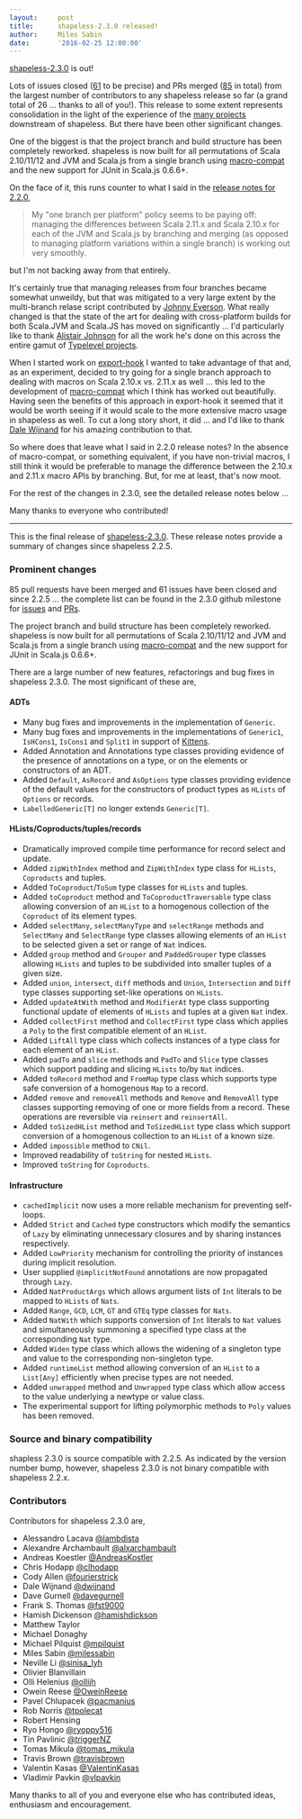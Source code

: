 ```yaml
---
layout:     post
title:      shapeless-2.3.0 released!
author:     Miles Sabin
date:       '2016-02-25 12:00:00'
---
```


[shapeless-2.3.0][shapeless] is out!

Lots of issues closed ([61][230issues] to be precise) and PRs merged ([85][230prs] in total) from the largest number
of contributors to any shapeless release so far (a grand total of 26 ... thanks to all of you!). This release to some
extent represents consolidation in the light of the experience of the [many projects][builtwith] downstream of
shapeless. But there have been other significant changes.

<span class="break"></span>

One of the biggest is that the project branch and build structure has been completely reworked. shapeless is now built
for all permutations of Scala 2.10/11/12 and JVM and Scala.js from a single branch using [macro-compat][macro-compat]
and the new support for JUnit in Scala.js 0.6.6+.

On the face of it, this runs counter to what I said in the [release notes for 2.2.0][notes220],

> My "one branch per platform" policy seems to be paying off: managing the differences between Scala 2.11.x and Scala
> 2.10.x for each of the JVM and Scala.js by branching and merging (as opposed to managing platform variations within
> a single branch) is working out very smoothly.

but I'm not backing away from that entirely.

It's certainly true that managing releases from four branches became somewhat unweildy, but that was mitigated to a
very large extent by the multi-branch relase script contributed by [Johnny Everson][khronnuz]. What really changed is
that the state of the art for dealing with cross-platform builds for both Scala.JVM and Scala.JS has moved on
significantly ... I'd particularly like to thank [Alistair Johnson][inthenow] for all the work he's done on this
across the entire gamut of [Typelevel projects][typelevel].

When I started work on [export-hook][export-hook] I wanted to take advantage of that and, as an experiment, decided to
try going for a single branch approach to dealing with macros on Scala 2.10.x vs. 2.11.x as well ... this led to the
development of [macro-compat][macro-compat] which I think has worked out beautifully. Having seen the benefits of this
approach in export-hook it seemed that it would be worth seeing if it would scale to the more extensive macro usage in
shapeless as well. To cut a long story short, it did ... and I'd like to thank [Dale Wijnand][dwijnand] for his
amazing contribution to that.

So where does that leave what I said in 2.2.0 release notes? In the absence of macro-compat, or something equivalent,
if you have non-trivial macros, I still think it would be preferable to manage the difference between the 2.10.x and
2.11.x macro APIs by branching. But, for me at least, that's now moot.

For the rest of the changes in 2.3.0, see the detailed release notes below ...

Many thanks to everyone who contributed!

---

This is the final release of [shapeless-2.3.0][shapeless]. These release notes provide a summary of changes since
shapeless 2.2.5.

### Prominent changes

85 pull requests have been merged and 61 issues have been closed and since 2.2.5 ... the complete list can be found in
the 2.3.0 github milestone for [issues][230issues] and [PRs][230prs].

The project branch and build structure has been completely reworked. shapeless is now built for all permutations
of Scala 2.10/11/12 and JVM and Scala.js from a single branch using [macro-compat][macro-compat] and the new support
for JUnit in Scala.js 0.6.6+.

There are a large number of new features, refactorings and bug fixes in shapeless 2.3.0. The most significant of these
are,

#### ADTs

* Many bug fixes and improvements in the implementation of `Generic`.
* Many bug fixes and improvements in the implementations of `Generic1`, `IsHCons1`, `IsCons1` and `Split1` in support
  of [Kittens][kittens].
* Added Annotation and Annotations type classes providing evidence of the presence of annotations on a type, or on the
  elements or constructors of an ADT.
* Added `Default`, `AsRecord` and `AsOptions` type classes providing evidence of the default values for the
  constructors of product types as `HLists` of `Options` or records.
* `LabelledGeneric[T]` no longer extends `Generic[T]`.

#### HLists/Coproducts/tuples/records

* Dramatically improved compile time performance for record select and update.
* Added `zipWithIndex` method and `ZipWithIndex` type class for `HLists`, `Coproducts` and tuples.
* Added `ToCoproduct`/`ToSum` type classes for `HLists` and tuples.
* Added `toCoproduct` method and `ToCoproductTraversable` type class allowing conversion of an `HList` to a homogenous
  collection of the `Coproduct` of its element types.
* Added `selectMany`, `selectManyType` and `selectRange` methods and `SelectMany` and `SelectRange` type classes
  allowing elements of an `HList` to be selected given a set or range of `Nat` indices.
* Added `group` method and `Grouper` and `PaddedGrouper` type classes allowing `HLists` and tuples to be subdivided
  into smaller tuples of a given size.
* Added `union`, `intersect`, `diff` methods and `Union`, `Intersection` and `Diff` type classes supporting set-like
  operations on `HLists`.
* Added `updateAtWith` method and `ModifierAt` type class supporting functional update of elements of `HLists` and
  tuples at a given `Nat` index.
* Added `collectFirst` method and `CollectFirst` type class which applies a `Poly` to the first compatible element of
  an `HList`.
* Added `LiftAll` type class which collects instances of a type class for each element of an `HList`.
* Added `padTo` and `slice` methods and `PadTo` and `Slice` type classes which support padding and slicing `HLists`
  to/by `Nat` indices.
* Added `toRecord` method and `FromMap` type class which supports type safe conversion of a homogenous `Map` to a
  record.
* Added `remove` and `removeAll` methods and `Remove` and `RemoveAll` type classes supporting removing of one or more
  fields from a record. These operations are reversible via `reinsert` and `reinsertAll`.
* Added `toSizedHList` method and `ToSizedHList` type class which support conversion of a homogenous collection to an
  `HList` of a known size.
* Added `impossible` method to `CNil`.
* Improved readability of `toString` for nested `HLists`.
* Improved `toString` for `Coproducts`.

#### Infrastructure

* `cachedImplicit` now uses a more reliable mechanism for preventing self-loops.
* Added `Strict` and `Cached` type constructors which modify the semantics of `Lazy` by eliminating unnecessary
  closures and by sharing instances respectively.
* Added `LowPriority` mechanism for controlling the priority of instances during implicit resolution.
* User supplied `@implicitNotFound` annotations are now propagated through `Lazy`.
* Added `NatProductArgs` which allows argument lists of `Int` literals to be mapped to `HLists` of `Nats`.
* Added `Range`, `GCD`, `LCM`, `GT` and `GTEq` type classes for `Nats`.
* Added `NatWith` which supports conversion of `Int` literals to `Nat` values and simultaneously summoning a
  specified type class at the corresponding `Nat` type.
* Added `Widen` type class which allows the widening of a singleton type and value to the corresponding non-singleton
  type.
* Added `runtimeList` method allowing conversion of an `HList` to a `List[Any]` efficiently when precise types are not
  needed.
* Added `unwrapped` method and `Unwrapped` type class which allow access to the value underlying a newtype or value
  class.
* The experimental support for lifting polymorphic methods to `Poly` values has been removed.

### Source and binary compatibility

shapless 2.3.0 is source compatible with 2.2.5. As indicated by the version number bump, however, shapeless 2.3.0 is
not binary compatible with shapeless 2.2.x.

### Contributors

Contributors for shapeless 2.3.0 are,

* Alessandro Lacava [@lambdista](https://twitter.com/lambdista)
* Alexandre Archambault [@alxarchambault](https://twitter.com/alxarchambault)
* Andreas Koestler [@AndreasKostler](https://twitter.com/AndreasKostler)
* Chris Hodapp [@clhodapp](https://twitter.com/clhodapp)
* Cody Allen [@fourierstrick](https://twitter.com/fourierstrick)
* Dale Wijnand [@dwijnand](https://twitter.com/dwijnand)
* Dave Gurnell [@davegurnell](https://twitter.com/davegurnell)
* Frank S. Thomas [@fst9000](https://twitter.com/fst9000)
* Hamish Dickenson [@hamishdickson](https://twitter.com/hamishdickson)
* Matthew Taylor
* Michael Donaghy
* Michael Pilquist [@mpilquist](https://twitter.com/mpilquist)
* Miles Sabin [@milessabin](https://twitter.com/milessabin)
* Neville Li [@sinisa_lyh](https://twitter.com/sinisa_lyh)
* Olivier Blanvillain
* Olli Helenius [@ollijh](https://twitter.com/ollijh)
* Owein Reese [@OweinReese](https://twitter.com/OweinReese)
* Pavel Chlupacek [@pacmanius](https://twitter.com/pacmanius)
* Rob Norris [@tpolecat](https://twitter.com/tpolecat)
* Robert Hensing
* Ryo Hongo [@ryoppy516](https://twitter.com/ryoppy516)
* Tin Pavlinic [@triggerNZ](https://twitter.com/triggerNZ)
* Tomas Mikula [@tomas_mikula](https://twitter.com/tomas_mikula)
* Travis Brown [@travisbrown](https://twitter.com/travisbrown)
* Valentin Kasas [@ValentinKasas](https://twitter.com/ValentinKasas)
* Vladimir Pavkin [@vlpavkin](https://twitter.com/vlpavkin)

Many thanks to all of you and everyone else who has contributed ideas, enthusiasm and encouragement.

[shapeless]: https://github.com/milessabin/shapeless
[builtwith]: https://github.com/milessabin/shapeless/wiki/Built-with-shapeless
[notes220]: http://milessabin.com/blog/2015/05/27/shapeless-2.2.0
[230issues]: https://github.com/milessabin/shapeless/issues?q=is%3Aissue+milestone%3Ashapeless-2.3.0+is%3Aclosed
[230prs]: https://github.com/milessabin/shapeless/pulls?q=is%3Apr+milestone%3Ashapeless-2.3.0+is%3Aclosed
[macro-compat]: https://github.com/milessabin/macro-compat
[kittens]: https://github.com/milessabin/kittens
[export-hook]: https://github.com/milessabin/export-hook
[inthenow]: https://github.com/InTheNow
[dwijnand]: https://github.com/dwijnand
[typelevel]: http://typelevel.org
[khronnuz]: https://github.com/khronnuz
